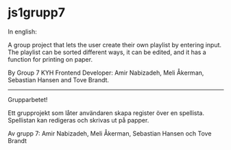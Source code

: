 # js1grupp7

In english:

A group project that lets the user create their own playlist by entering input. The playlist can be sorted different ways, it can be edited, and it has a function for printing on paper.

By Group 7 KYH Frontend Developer: Amir Nabizadeh, Meli Åkerman, Sebastian Hansen and Tove Brandt.


----------------------------

Grupparbetet!

Ett grupprojekt som låter användaren skapa register över en spellista. Spellistan kan redigeras och skrivas ut på papper.

Av grupp 7: Amir Nabizadeh, Meli Åkerman, Sebastian Hansen och Tove Brandt
